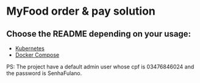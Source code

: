 # MyFood order & pay solution
## Choose the README depending on your usage:
* [Kubernetes](README-k8s.md)
* [Docker Compose](README-compose.md)

PS: The project have a default admin user whose cpf is 03476846024 and the password is SenhaFulano.
